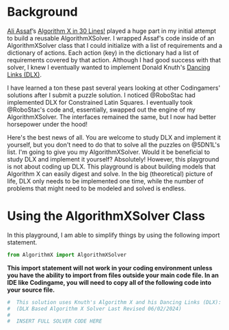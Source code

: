 # Background

[Ali Assaf]( https://www.cs.mcgill.ca/~aassaf9/index.html)’s [Algorithm X in 30 Lines!]( https://www.cs.mcgill.ca/~aassaf9/python/algorithm_x.html) played a huge part in my initial attempt to build a reusable AlgorithmXSolver. I wrapped Assaf's code inside of an AlgorithmXSolver class that I could initialize with a list of requirements and a dictionary of actions. Each action (key) in the dictionary had a list of requirements covered by that action. Although I had good success with that solver, I knew I eventually wanted to implement Donald Knuth's [Dancing Links (DLX)]( https://en.wikipedia.org/wiki/Dancing_Links).

I have learned a ton these past several years looking at other Codingamers' solutions after I submit a puzzle solution. I noticed @RoboStac had implemented DLX for Constrained Latin Squares. I eventually took @RoboStac's code and, essentially, swapped out the engine of my AlgorithmXSolver. The interfaces remained the same, but I now had better horsepower under the hood!

Here's the best news of all. You are welcome to study DLX and implement it yourself, but you don't need to do that to solve all the puzzles on @5DN1L's list. I'm going to give you my AlgorithmXSolver. Would it be beneficial to study DLX and implement it yourself? Absolutely! However, this playground is not about coding up DLX. This playground is about building models that Algorithm X can easily digest and solve. In the big (theoretical) picture of life, DLX only needs to be implemented one time, while the number of problems that might need to be modeled and solved is endless.

# Using the AlgorithmXSolver Class

In this playground, I am able to simplify things by using the following import statement.

```python
from AlgorithmX import AlgorithmXSolver
```

__This import statement will not work in your coding environment unless you have the ability to import from files outside your main code file. In an IDE like Codingame, you will need to copy all of the following code into your source file.__

```python
#  This solution uses Knuth's Algorithm X and his Dancing Links (DLX):
#  (DLX Based Algorithm X Solver Last Revised 06/02/2024)
#
#  INSERT FULL SOLVER CODE HERE
```
